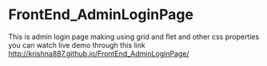 # FrontEnd_AdminLoginPage
This is admin login page making using grid and flet and other css properties
you can watch live demo through this link http://krishna887.github.io/FrontEnd_AdminLoginPage/
